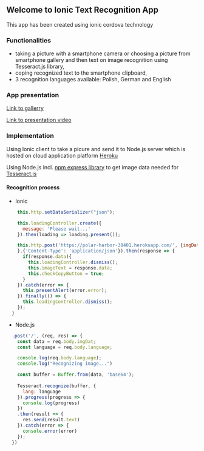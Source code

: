 ## Welcome to Ionic Text Recognition App

This app has been created using ionic cordova technology

### Functionalities

- taking a picture with a smartphone camera or choosing a picture from smartphone gallery and then text on image recognition using Tesseract.js library,
- coping recognized text to the smartphone clipboard,
- 3 recognition languages available: Polish, German and English

### App presentation

[Link to gallerry](https://github.com/MateuszLempik/TesseractOcrIonic/tree/master/gallery)

[Link to presentation video](https://github.com/MateuszLempik/TesseractOcrIonic/blob/master/gallery/2019-11-13_10h27_00.mp4)

### Implementation

Using Ionic client to take a picure and send it to Node.js server which is hosted on cloud application platform [Heroku](https://www.heroku.com/)

Using Node.js incl. [npm express library](https://www.npmjs.com/package/express) to get image data needed for [Tesseract.js](https://tesseract.projectnaptha.com/)

#### Recognition process

- Ionic

```js
    this.http.setDataSerializer("json");

    this.loadingController.create({
      message: 'Please wait...'
    }).then(loading => loading.present());

    this.http.post('https://polar-harbor-38401.herokuapp.com/', {imgDat: this.img, language: this.lang
    },{'Content-Type': 'application/json'}).then(response => {
      if(response.data){
        this.loadingController.dismiss();
        this.imageText = response.data;
        this.checkCopyButton = true;
      }
    }).catch(error => {
      this.presentAlert(error.error);
    }).finally(() => {
      this.loadingController.dismiss();
    });
  }
```

- Node.js

```js
  .post('/', (req, res) => {
    const data = req.body.imgDat;
    const language = req.body.language;

    console.log(req.body.language);
    console.log("Recognizing image...")

    const buffer = Buffer.from(data, 'base64');
    
    Tesseract.recognize(buffer, {
      lang: language
    }).progress(progress => {
      console.log(progress)
    })
    .then(result => {
      res.send(result.text)
    }).catch(error => {
      console.error(error)
    });
  })
```

